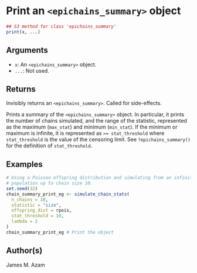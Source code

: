 # Print an `<epichains_summary>` object

```r
## S3 method for class 'epichains_summary'
print(x, ...)
```

## Arguments

- `x`: An `<epichains_summary>` object.
- `...`: Not used.

## Returns

Invisibly returns an `<epichains_summary>`. Called for side-effects.

Prints a summary of the `<epichains_summary>` object. In particular, it prints the number of chains simulated, and the range of the statistic, represented as the maximum (`max_stat`) and minimum (`min_stat`). If the minimum or maximum is infinite, it is represented as `>= stat_threshold` where `stat_threshold` is the value of the censoring limit. See `?epichains_summary()` for the definition of `stat_threshold`.

## Examples

```r
# Using a Poisson offspring distribution and simulating from an infinite
# population up to chain size 10.
set.seed(32)
chain_summary_print_eg <- simulate_chain_stats(
  n_chains = 10,
  statistic = "size",
  offspring_dist = rpois,
  stat_threshold = 10,
  lambda = 2
)
chain_summary_print_eg # Print the object
```

## Author(s)

James M. Azam

